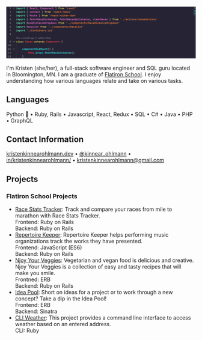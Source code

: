 [![kko header](https://github.com/kristenkinnearohlmann/kristenkinnearohlmann/blob/master/img/react-code-screenshot-v2.png)](https://kristenkinnearohlmann.dev)

I'm Kristen (she/her), a full-stack software engineer and SQL guru located in Bloomington, MN. I am a graduate of [Flatiron School](https://flatironschool.com/). I enjoy understanding how various languages relate and take on various tasks.

## Languages
Python 🐍 &bull; Ruby, Rails &bull; Javascript, React, Redux &bull; SQL &bull; C# &bull; Java &bull; PHP &bull; GraphQL

## Contact Information
[kristenkinnearohlmann.dev](https://kristenkinnearohlmann.dev/) &bull; [@kinnear_ohlmann](https://twitter.com/kinnear_ohlmann) &bull; [in/kristenkinnearohlmann/](https://www.linkedin.com/in/kristenkinnearohlmann/) &bull; [kristenkinnearohlmann@gmail.com](mailto:kristenkinnearohlmann@gmail.com)

## Projects

### Flatiron School Projects

- [Race Stats Tracker](https://github.com/kristenkinnearohlmann/race-stats-tracker): Track and compare your races from mile to marathon with Race Stats Tracker.  
Frontend: Ruby on Rails  
Backend: Ruby on Rails
- [Repertoire Keeper](https://github.com/kristenkinnearohlmann/repertoire-keeper): Repertoire Keeper helps performing music organizations track the works they have presented.  
Frontend: JavaScript (ES6)  
Backend: Ruby on Rails
- [Njoy Your Veggies](https://github.com/kristenkinnearohlmann/njoy-your-veggies): Vegetarian and vegan food is delicious and creative. Njoy Your Veggies is a collection of easy and tasty recipes that will make you smile.  
Frontned: ERB  
Backend: Ruby on Rails
- [Idea Pool](https://github.com/kristenkinnearohlmann/idea-pool): Short on ideas for a project or to work through a new concept? Take a dip in the Idea Pool!  
Frontend: ERB  
Backend: Sinatra
- [CLI Weather](https://github.com/kristenkinnearohlmann/cli-weather): This project provides a command line interface to access weather based on an entered address.  
CLI: Ruby
